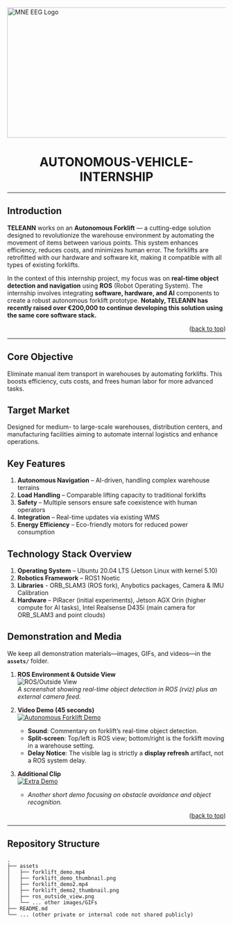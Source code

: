 <a id="readme-top"></a>

<br />
<div align="left">
  <a href="https://github.com/alexdrumi/Autonomous-Vehicle-Internship">
    <img src="assets/mne_eeg.jpg" alt="MNE EEG Logo" width="550" height="300">
  </a>
<h1 align="center">AUTONOMOUS-VEHICLE-INTERNSHIP</h1>


---

## Introduction

**TELEANN** works on an **Autonomous Forklift** — a cutting-edge solution designed to revolutionize the warehouse environment by automating the movement of items between various points. This system enhances efficiency, reduces costs, and minimizes human error. The forklifts are retrofitted with our hardware and software kit, making it compatible with all types of existing forklifts.

In the context of this internship project, my focus was on **real-time object detection and navigation** using **ROS** (Robot Operating System). The internship involves integrating **software, hardware, and AI** components to create a robust autonomous forklift prototype. **Notably, TELEANN has recently raised over €200,000 to continue developing this solution using the same core software stack.**

<p align="right">(<a href="#top">back to top</a>)</p>

---
## Core Objective
Eliminate manual item transport in warehouses by automating forklifts. This boosts efficiency, cuts costs, and frees human labor for more advanced tasks.

## Target Market
Designed for medium- to large-scale warehouses, distribution centers, and manufacturing facilities aiming to automate internal logistics and enhance operations.

## Key Features
1. **Autonomous Navigation** – AI-driven, handling complex warehouse terrains  
2. **Load Handling** – Comparable lifting capacity to traditional forklifts  
3. **Safety** – Multiple sensors ensure safe coexistence with human operators  
4. **Integration** – Real-time updates via existing WMS  
5. **Energy Efficiency** – Eco-friendly motors for reduced power consumption

## Technology Stack Overview
1. **Operating System** – Ubuntu 20.04 LTS (Jetson Linux with kernel 5.10)  
2. **Robotics Framework** – ROS1 Noetic 
3. **Libraries** - ORB_SLAM3 (ROS fork), Anybotics packages, Camera & IMU Calibration  
4. **Hardware** – PiRacer (initial experiments), Jetson AGX Orin (higher compute for AI tasks), Intel Realsense D435i (main camera for ORB_SLAM3 and point clouds) 


## Demonstration and Media

We keep all demonstration materials—images, GIFs, and videos—in the **`assets/`** folder.

1. **ROS Environment & Outside View**  
   ![ROS/Outside View](assets/ros_outside_view.png)  
   *A screenshot showing real-time object detection in ROS (rviz) plus an external camera feed.*

2. **Video Demo (45 seconds)**  
   [![Autonomous Forklift Demo](assets/forklift_demo_thumbnail.png)](assets/forklift_demo.mp4)  
   - **Sound**: Commentary on forklift’s real-time object detection.  
   - **Split-screen**: Top/left is ROS view; bottom/right is the forklift moving in a warehouse setting.  
   - **Delay Notice**: The visible lag is strictly a **display refresh** artifact, not a ROS system delay.

3. **Additional Clip**  
   [![Extra Demo](assets/forklift_demo2_thumbnail.png)](assets/forklift_demo2.mp4)  
   - *Another short demo focusing on obstacle avoidance and object recognition.*

<p align="right">(<a href="#top">back to top</a>)</p>

---

## Repository Structure

```plaintext
.
├── assets
│   ├── forklift_demo.mp4
│   ├── forklift_demo_thumbnail.png
│   ├── forklift_demo2.mp4
│   ├── forklift_demo2_thumbnail.png
│   ├── ros_outside_view.png
│   └── ... other images/GIFs
├── README.md
└── ... (other private or internal code not shared publicly)
